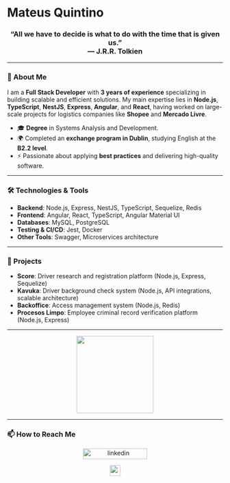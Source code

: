 # Mateus Quintino

<h3 align="center">
  “All we have to decide is what to do with the time that is given us.”
  <br>― J.R.R. Tolkien
</h3>

---

### 👋 About Me

I am a **Full Stack Developer** with **3 years of experience** specializing in building scalable and efficient solutions. My main expertise lies in **Node.js**, **TypeScript**, **NestJS**, **Express**, **Angular**, and **React**, having worked on large-scale projects for logistics companies like **Shopee** and **Mercado Livre**.

- 🎓 **Degree** in Systems Analysis and Development.
- 🌍 Completed an **exchange program in Dublin**, studying English at the **B2.2 level**.
- ⚡ Passionate about applying **best practices** and delivering high-quality software.
  
---

### 🛠️ Technologies & Tools

- **Backend**: Node.js, Express, NestJS, TypeScript, Sequelize, Redis
- **Frontend**: Angular, React, TypeScript, Angular Material UI
- **Databases**: MySQL, PostgreSQL
- **Testing & CI/CD**: Jest, Docker
- **Other Tools**: Swagger, Microservices architecture

---

### 🚀 Projects

- **Score**: Driver research and registration platform (Node.js, Express, Sequelize)
- **Kavuka**: Driver background check system (Node.js, API integrations, scalable architecture)
- **Backoffice**: Access management system (Node.js, Redis)
- **Procesos Limpo**: Employee criminal record verification platform (Node.js, Express)

---

<p align="center">
  <img height="180em" src="https://github-readme-stats.vercel.app/api/top-langs/?username=Mateus-Kent&layout=compact&langs_count=16&theme=dracula"/>
</p>

---

### 📫 How to Reach Me

<p align="center">
   <a href="https://www.linkedin.com/in/mateusqsantos/" target="blank"><img align="center" src="https://img.shields.io/badge/-Mateus%20Quintino-0e76a8?style=flat-square&logo=Linkedin&logoColor=white&link=https://www.linkedin.com/in/mateusqsantos" alt="linkedin" height="25" width="150" /></a>  
</p> 

<p align="center">
    <a href="mailto:mateusquent2003@gmail.com" >
        <img height="25" src="https://img.shields.io/badge/-mateusquent2003@gmail.com-d14836?style=flat-square&logo=Gmail&logoColor=white&link=mailto:mateusquent2003@gmail.com" />
    </a>
</p> 
